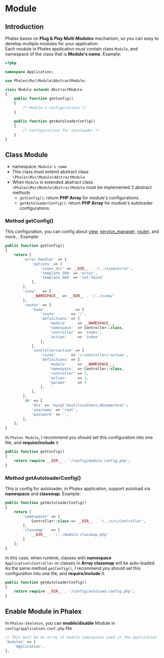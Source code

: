 # Module

## Introduction

Phalex bases on **Plug & Play Multi Modules** mechanism, so you can easy to develop multiple modules for your application.  
Each module in Phalex application must contain class `Module`, and namespace of the class that is **Module's name**. Example:

```php
<?php

namespace Application;

use Phalex\Mvc\Module\AbstractModule;

class Module extends AbstractModule
{
    public function getConfig()
    {
        /* Module's configurations */
    }

    public function getAutoloaderConfig()
    {
        /* Configurations for autoloader */
    }
}
```

## Class Module

- namespace: `Module's name`
- This class must extend abstract class `\Phalex\Mvc\Module\AbstractModule`
- When `Module` is extended abstract class `\Phalex\Mvc\Module\AbstractModule` must be implemented 2 abstract methods
    - `getConfig()`: return **PHP Array** for module's configurations.
    - `getAutoloaderConfig()`: return **PHP Array** for module's autoloader configurations.

### Method getConfig()

This configuration, you can config about [view](view.md), [service_manager](service_manager.md), [router](routing.md), and more... Example:

```php
public function getConfig()
{
    return [
        'error_handler' => [
            'options' => [
                'views_dir' => __DIR__ . '/../view/error',
                'template_500' => 'error',
                'template_404' => 'not-found'
            ],
        ],
        'view'   => [
            __NAMESPACE__ => __DIR__ . '/../view/'
        ],
        'router' => [
            'home'              => [
                'route'       => '/',
                'definitions' => [
                    'module'     => __NAMESPACE__,
                    'namespace'  => Controller::class,
                    'controller' => 'index',
                    'action'     => 'index'
                ],
            ],
            'controller/action' => [
                'route'       => '/:controller/:action',
                'definitions' => [
                    'module'     => __NAMESPACE__,
                    'namespace'  => Controller::class,
                    'controller' => 1,
                    'action'     => 2,
                    'params'     => 3
                ],
            ],
        ],
        'db' => [
            'dns' => 'mysql:host=localhost;dbname=test';
            'username' => 'root',
            'password' => '',
        ],
    ];
}
```

In `Phalex Module`, I recommend you should set this configuration into one file, and **require/include** it

```php
public function getConfig()
{
    return require __DIR__ . '/config/module.config.php';
}
```

### Method getAutoloaderConfig()
This is config for autoloader, in Phalex application, support autoload via **namespace** and **classmap**. Example:

```php
public function getAutoloaderConfig()
{
    return [
        'namespaces' => [
            Controller::class => __DIR__ . '/../src/Controller',
        ],
        'classmap'   => [
            __DIR__ . '/../module.classmap.php'
        ]
    ];
}
```

In this case, when runtime, classes with **namespace** `Application\Controller` or classes in **Array classmap** will be auto-loaded. As the same method `getConfig()`, I recommend you should set this configuration into one file, and **require/include** it.

```php
public function getAutoloaderConfig()
{
    return require __DIR__ . '/config/autoload.config.php';
}
```

## Enable Module in Phalex

In `Phalex-Skeleton`, you can **enable/disable** Module in `config/application.conf.php` file

```php
// This must be an array of module namespaces used in the application
'modules' => [
    'Application',
],
```
